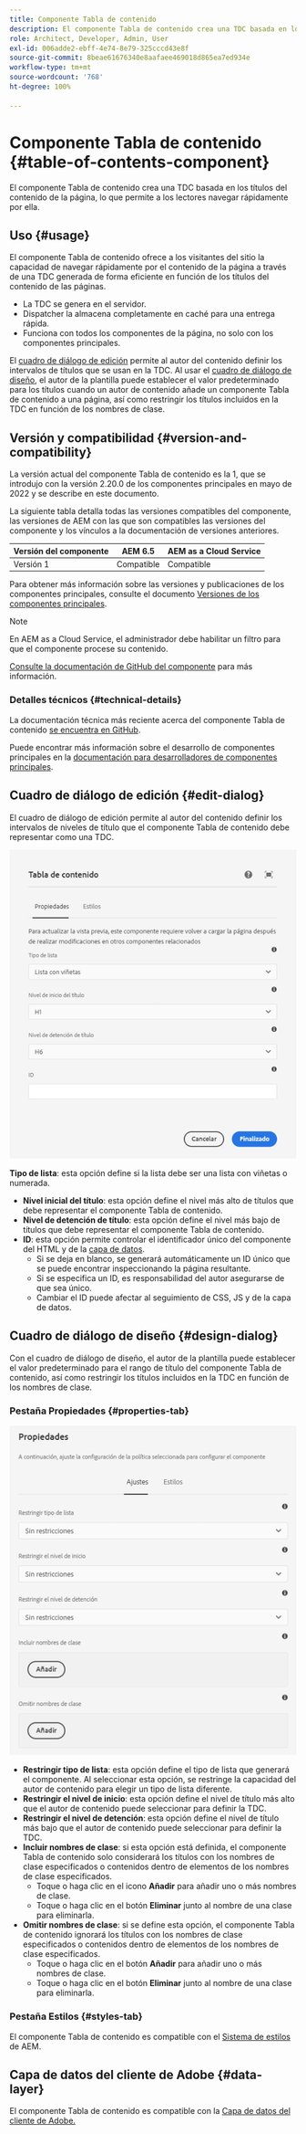 ```yaml
---
title: Componente Tabla de contenido
description: El componente Tabla de contenido crea una TDC basada en los títulos del contenido de la página, lo que permite a los lectores navegar rápidamente por ella.
role: Architect, Developer, Admin, User
exl-id: 006adde2-ebff-4e74-8e79-325cccd43e8f
source-git-commit: 8beae61676340e8aafaee469018d865ea7ed934e
workflow-type: tm+mt
source-wordcount: '768'
ht-degree: 100%

---
```


# Componente Tabla de contenido {#table-of-contents-component}

El componente Tabla de contenido crea una TDC basada en los títulos del contenido de la página, lo que permite a los lectores navegar rápidamente por ella.

## Uso {#usage}

El componente Tabla de contenido ofrece a los visitantes del sitio la capacidad de navegar rápidamente por el contenido de la página a través de una TDC generada de forma eficiente en función de los títulos del contenido de las páginas.

* La TDC se genera en el servidor.
* Dispatcher la almacena completamente en caché para una entrega rápida.
* Funciona con todos los componentes de la página, no solo con los componentes principales.

El [cuadro de diálogo de edición](#edit-dialog) permite al autor del contenido definir los intervalos de títulos que se usan en la TDC. Al usar el [cuadro de diálogo de diseño](#design-dialog), el autor de la plantilla puede establecer el valor predeterminado para los títulos cuando un autor de contenido añade un componente Tabla de contenido a una página, así como restringir los títulos incluidos en la TDC en función de los nombres de clase.

## Versión y compatibilidad {#version-and-compatibility}

La versión actual del componente Tabla de contenido es la 1, que se introdujo con la versión 2.20.0 de los componentes principales en mayo de 2022 y se describe en este documento.

La siguiente tabla detalla todas las versiones compatibles del componente, las versiones de AEM con las que son compatibles las versiones del componente y los vínculos a la documentación de versiones anteriores.

| Versión del componente | AEM 6.5 | AEM as a Cloud Service |
|---|---|---|
| Versión 1 | Compatible | Compatible |

Para obtener más información sobre las versiones y publicaciones de los componentes principales, consulte el documento [Versiones de los componentes principales](/help/versions.md).

>[!NOTE]
>
>En AEM as a Cloud Service, el administrador debe habilitar un filtro para que el componente procese su contenido.
>
>[Consulte la documentación de GitHub del componente](https://adobe.com/go/aem_cmp_tech_tableofcontents_v1) para más información.

### Detalles técnicos {#technical-details}

La documentación técnica más reciente acerca del componente Tabla de contenido [se encuentra en GitHub](https://adobe.com/go/aem_cmp_tech_tableofcontents_v1).

Puede encontrar más información sobre el desarrollo de componentes principales en la [documentación para desarrolladores de componentes principales](/help/developing/overview.md).

## Cuadro de diálogo de edición {#edit-dialog}

El cuadro de diálogo de edición permite al autor del contenido definir los intervalos de niveles de título que el componente Tabla de contenido debe representar como una TDC.

![Cuadro de diálogo de edición del componente Tabla de contenido](/help/assets/tableofcontents-edit.png)

**Tipo de lista**: esta opción define si la lista debe ser una lista con viñetas o numerada.
* **Nivel inicial del título**: esta opción define el nivel más alto de títulos que debe representar el componente Tabla de contenido.
* **Nivel de detención de título**: esta opción define el nivel más bajo de títulos que debe representar el componente Tabla de contenido.
* **ID**: esta opción permite controlar el identificador único del componente del HTML y de la [capa de datos](/help/developing/data-layer/overview.md).
   * Si se deja en blanco, se generará automáticamente un ID único que se puede encontrar inspeccionando la página resultante.
   * Si se especifica un ID, es responsabilidad del autor asegurarse de que sea único.
   * Cambiar el ID puede afectar al seguimiento de CSS, JS y de la capa de datos.

## Cuadro de diálogo de diseño {#design-dialog}

Con el cuadro de diálogo de diseño, el autor de la plantilla puede establecer el valor predeterminado para el rango de título del componente Tabla de contenido, así como restringir los títulos incluidos en la TDC en función de los nombres de clase.

### Pestaña Propiedades {#properties-tab}

![Cuadro de diálogo de diseño del componente Búsqueda rápida](/help/assets/tableofcontents-design.png)

* **Restringir tipo de lista**: esta opción define el tipo de lista que generará el componente. Al seleccionar esta opción, se restringe la capacidad del autor de contenido para elegir un tipo de lista diferente.
* **Restringir el nivel de inicio**: esta opción define el nivel de título más alto que el autor de contenido puede seleccionar para definir la TDC.
* **Restringir el nivel de detención**: esta opción define el nivel de título más bajo que el autor de contenido puede seleccionar para definir la TDC.
* **Incluir nombres de clase**: si esta opción está definida, el componente Tabla de contenido solo considerará los títulos con los nombres de clase especificados o contenidos dentro de elementos de los nombres de clase especificados.
   * Toque o haga clic en el icono **Añadir** para añadir uno o más nombres de clase.
   * Toque o haga clic en el botón **Eliminar** junto al nombre de una clase para eliminarla.
* **Omitir nombres de clase**: si se define esta opción, el componente Tabla de contenido ignorará los títulos con los nombres de clase especificados o contenidos dentro de elementos de los nombres de clase especificados.
   * Toque o haga clic en el botón **Añadir** para añadir uno o más nombres de clase.
   * Toque o haga clic en el botón **Eliminar** junto al nombre de una clase para eliminarla.

### Pestaña Estilos {#styles-tab}

El componente Tabla de contenido es compatible con el [Sistema de estilos](/help/get-started/authoring.md#component-styling) de AEM.

## Capa de datos del cliente de Adobe {#data-layer}

El componente Tabla de contenido es compatible con la [Capa de datos del cliente de Adobe.](/help/developing/data-layer/overview.md)
